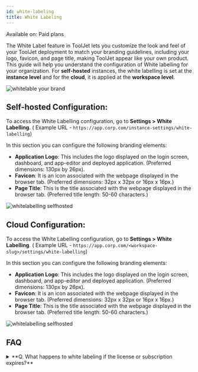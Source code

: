 ```yaml
---
id: white-labeling
title: White Labeling
---
```


<div className='badge badge--primary heading-badge'>Available on: Paid plans</div>

The White Label feature in ToolJet lets you customize the look and feel of your ToolJet deployment to match your branding guidelines, including your logo, favicon, and page title, making ToolJet appear like your own product. This guide will help you understand the configuration of White labelling for your organization. For **self-hosted** instances, the white labelling is set at the **instance level** and for the **cloud**, it is applied at the **workspace level**.


<img className="screenshot-full img-m" src="/img/tooljet-setup/whitelabelling/intro.png" alt="whitelable your brand" />



## Self-hosted Configuration:

To access the White Labelling configuration, go to **Settings > White Labelling**. ( Example URL - `https://app.corp.com/instance-settings/white-labelling`)

In this section you can configure the following branding elements:

-   **Application Logo**: This includes the logo displayed on the login screen, dashboard, and app-editor and deployed application. (Preferred dimensions: 130px by 26px).
-   **Favicon**: It is an icon associated with the webpage displayed in the browser tab. (Preferred dimensions: 32px x 32px or 16px x 16px.)
-   **Page Title**: This is the title associated with the webpage displayed in the browser tab. (Preferred title length: 50-60 characters.)


<img className="screenshot-full img-l" src="/img/tooljet-setup/whitelabelling/self-hosted.png" alt="whitelabelling selfhosted" />

## Cloud Configuration:

To access the White Labelling configuration, go to **Settings > White Labelling**. ( Example URL - `https://app.corp.com/<workspace-slug>/settings/white-labelling`)

In this section you can configure the following branding elements:

-   **Application Logo**: This includes the logo displayed on the login screen, dashboard, and app-editor and deployed application. (Preferred dimensions: 130px by 26px).
-   **Favicon**: It is an icon associated with the webpage displayed in the browser tab. (Preferred dimensions: 32px x 32px or 16px x 16px.)
-   **Page Title**: This is the title associated with the webpage displayed in the browser tab. (Preferred title length: 50-60 characters.)

<img className="screenshot-full img-l" src="/img/tooljet-setup/whitelabelling/cloud.png" alt="whitelabelling selfhosted" />


## FAQ

<details>
    <summary>
         **Q. What happens to white labeling if the license or subscription expires?**
    </summary>
If your license or subscription expires, white labeling will automatically revert to ToolJet's default branding until the license is renewed.

</details>
